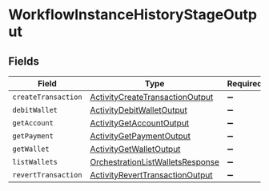 # WorkflowInstanceHistoryStageOutput


## Fields

| Field                                                                                       | Type                                                                                        | Required                                                                                    | Description                                                                                 |
| ------------------------------------------------------------------------------------------- | ------------------------------------------------------------------------------------------- | ------------------------------------------------------------------------------------------- | ------------------------------------------------------------------------------------------- |
| `createTransaction`                                                                         | [ActivityCreateTransactionOutput](../../models/shared/activitycreatetransactionoutput.md)   | :heavy_minus_sign:                                                                          | N/A                                                                                         |
| `debitWallet`                                                                               | [ActivityDebitWalletOutput](../../models/shared/activitydebitwalletoutput.md)               | :heavy_minus_sign:                                                                          | N/A                                                                                         |
| `getAccount`                                                                                | [ActivityGetAccountOutput](../../models/shared/activitygetaccountoutput.md)                 | :heavy_minus_sign:                                                                          | N/A                                                                                         |
| `getPayment`                                                                                | [ActivityGetPaymentOutput](../../models/shared/activitygetpaymentoutput.md)                 | :heavy_minus_sign:                                                                          | N/A                                                                                         |
| `getWallet`                                                                                 | [ActivityGetWalletOutput](../../models/shared/activitygetwalletoutput.md)                   | :heavy_minus_sign:                                                                          | N/A                                                                                         |
| `listWallets`                                                                               | [OrchestrationListWalletsResponse](../../models/shared/orchestrationlistwalletsresponse.md) | :heavy_minus_sign:                                                                          | N/A                                                                                         |
| `revertTransaction`                                                                         | [ActivityRevertTransactionOutput](../../models/shared/activityreverttransactionoutput.md)   | :heavy_minus_sign:                                                                          | N/A                                                                                         |